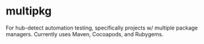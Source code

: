 # multipkg
For hub-detect automation testing, specifically projects w/ multiple package managers. Currently uses Maven, Cocoapods, and Rubygems.

